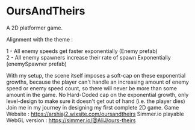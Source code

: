 # OursAndTheirs
A 2D platformer game.  
  
Alignment with the theme :  
  
1 - All enemy speeds get faster exponentially (Enemy prefab)  
2 - All enemy spawners increase their rate of spawn Exponentially (enemySpawner prefab)  
  
With my setup, the scene itself imposes a soft-cap on these exponential growths, because the player can't handle 
an increasing amount of enemy speed or enemy speed count, so there will never be more than some amount in the game.
No Hard-Coded cap on the exponential growth, only level-design to make sure it doesn't get out of hand (i.e. the player dies)
Join me in my journey in designing my first complete 2D game.
Game Website : https://arshiaj2.wixsite.com/oursandtheirs
Simmer.io playable WebGL version : https://simmer.io/@AliJ/ours-theirs
